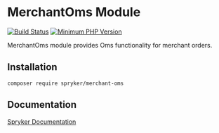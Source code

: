# MerchantOms Module
[![Build Status](https://travis-ci.org/spryker/merchant-oms.svg)](https://travis-ci.org/spryker/merchant-oms)
[![Minimum PHP Version](https://img.shields.io/badge/php-%3E%3D%207.2-8892BF.svg)](https://php.net/)

MerchantOms module provides Oms functionality for merchant orders.

## Installation

```
composer require spryker/merchant-oms
```

## Documentation

[Spryker Documentation](https://academy.spryker.com/developing_with_spryker/module_guide/modules.html)
